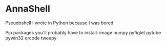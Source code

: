 # AnnaShell
Pseudoshell I wrote in Python because I was bored.

Pip packages you'll probably have to install:
image
numpy
pyfiglet
pytube
pywin32
qrcode
tweepy

